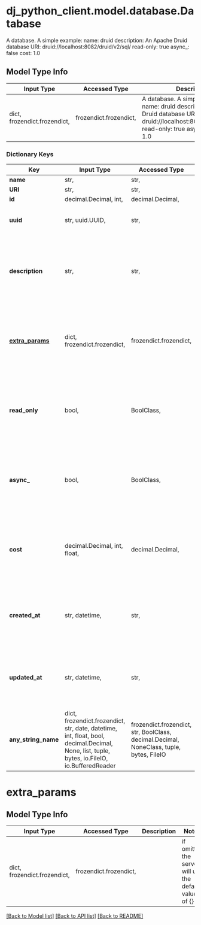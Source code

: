 # dj_python_client.model.database.Database

A database.  A simple example:      name: druid     description: An Apache Druid database     URI: druid://localhost:8082/druid/v2/sql/     read-only: true     async_: false     cost: 1.0

## Model Type Info
Input Type | Accessed Type | Description | Notes
------------ | ------------- | ------------- | -------------
dict, frozendict.frozendict,  | frozendict.frozendict,  | A database.  A simple example:      name: druid     description: An Apache Druid database     URI: druid://localhost:8082/druid/v2/sql/     read-only: true     async_: false     cost: 1.0 | 

### Dictionary Keys
Key | Input Type | Accessed Type | Description | Notes
------------ | ------------- | ------------- | ------------- | -------------
**name** | str,  | str,  |  | 
**URI** | str,  | str,  |  | 
**id** | decimal.Decimal, int,  | decimal.Decimal,  |  | [optional] 
**uuid** | str, uuid.UUID,  | str,  |  | [optional] value must be a uuid
**description** | str,  | str,  |  | [optional] if omitted the server will use the default value of ""
**[extra_params](#extra_params)** | dict, frozendict.frozendict,  | frozendict.frozendict,  |  | [optional] if omitted the server will use the default value of {}
**read_only** | bool,  | BoolClass,  |  | [optional] if omitted the server will use the default value of True
**async_** | bool,  | BoolClass,  |  | [optional] if omitted the server will use the default value of False
**cost** | decimal.Decimal, int, float,  | decimal.Decimal,  |  | [optional] if omitted the server will use the default value of 1.0
**created_at** | str, datetime,  | str,  |  | [optional] value must conform to RFC-3339 date-time
**updated_at** | str, datetime,  | str,  |  | [optional] value must conform to RFC-3339 date-time
**any_string_name** | dict, frozendict.frozendict, str, date, datetime, int, float, bool, decimal.Decimal, None, list, tuple, bytes, io.FileIO, io.BufferedReader | frozendict.frozendict, str, BoolClass, decimal.Decimal, NoneClass, tuple, bytes, FileIO | any string name can be used but the value must be the correct type | [optional]

# extra_params

## Model Type Info
Input Type | Accessed Type | Description | Notes
------------ | ------------- | ------------- | -------------
dict, frozendict.frozendict,  | frozendict.frozendict,  |  | if omitted the server will use the default value of {}

[[Back to Model list]](../../README.md#documentation-for-models) [[Back to API list]](../../README.md#documentation-for-api-endpoints) [[Back to README]](../../README.md)

